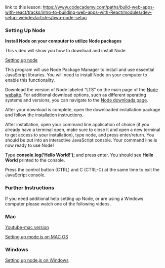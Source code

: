 link to this lesson:
https://www.codecademy.com/paths/build-web-apps-with-react/tracks/intro-to-building-web-apps-with-React/modules/dev-setup-webdev/articles/bwa-node-setup

### Setting Up Node

**Install Node on your computer to utilize Node packages**

This video will show you how to download and install Node.

[Setting up node](https://content.codecademy.com/articles/nodejs/nodejs.mp4)

This program will use Node Package Manager to install and use essential JavaScript libraries. You will need to install Node on your computer to enable this functionality.

Download the version of Node labeled “LTS” on the main page of the [Node website](https://nodejs.org/en/). For additional download options, such as different operating systems and versions, you can navigate to the [Node downloads page](https://nodejs.org/en/download/package-manager).

After your download is complete, open the downloaded installation package and follow the installation instructions.

After installation, open your command line application of choice (if you already have a terminal open, make sure to close it and open a new terminal to get access to your installation), type node, and press enter/return. You should be put into an interactive JavaScript console. Your command line is now ready to use Node!

Type **console.log('Hello World!');** and press enter. You should see **Hello World** printed to the console.

Press the control button (CTRL) and C (CTRL-C) at the same time to exit the JavaScript console.

### Further Instructions
If you need additional help setting up Node, or are using a Windows computer please watch one of the following videos.

### Mac

[Youtube-mac version](https://youtu.be/uDlvILzTdh0)
> 

[Setting up mode.js on MAC OS](https://www.youtube.com/watch?v=uDlvILzTdh0)

### Windows

[Setting up node.js on Windows](https://www.youtube.com/watch?v=gbtsq3ICMBM)
